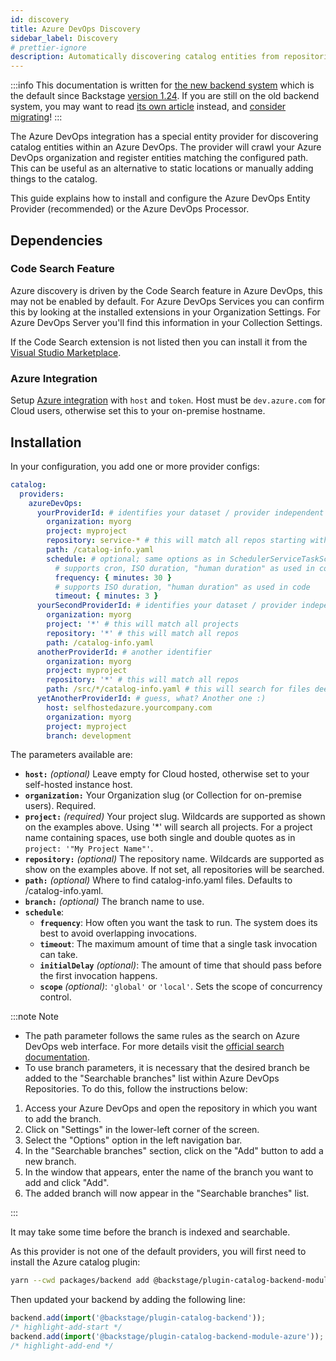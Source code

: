 ```yaml
---
id: discovery
title: Azure DevOps Discovery
sidebar_label: Discovery
# prettier-ignore
description: Automatically discovering catalog entities from repositories in an Azure DevOps organization
---
```


:::info
This documentation is written for [the new backend system](../../backend-system/index.md) which is the default since Backstage [version 1.24](../../releases/v1.24.0.md). If you are still on the old backend system, you may want to read [its own article](https://github.com/backstage/backstage/blob/v1.37.0/docs/integrations/azure/discovery--old.md) instead, and [consider migrating](../../backend-system/building-backends/08-migrating.md)!
:::

The Azure DevOps integration has a special entity provider for discovering
catalog entities within an Azure DevOps. The provider will crawl your Azure
DevOps organization and register entities matching the configured path. This can
be useful as an alternative to static locations or manually adding things to the
catalog.

This guide explains how to install and configure the Azure DevOps Entity Provider (recommended) or the Azure DevOps Processor.

## Dependencies

### Code Search Feature

Azure discovery is driven by the Code Search feature in Azure DevOps, this may not be enabled by default. For Azure
DevOps Services you can confirm this by looking at the installed extensions in your Organization Settings. For Azure
DevOps Server you'll find this information in your Collection Settings.

If the Code Search extension is not listed then you can install it from the [Visual Studio Marketplace](https://marketplace.visualstudio.com/items?itemName=ms.vss-code-search&targetId=f9352dac-ba6e-434e-9241-a848a510ce3f&utm_source=vstsproduct&utm_medium=SearchExtStatus).

### Azure Integration

Setup [Azure integration](locations.md) with `host` and `token`. Host must be `dev.azure.com` for Cloud users, otherwise set this to your on-premise hostname.

## Installation

In your configuration, you add one or more provider configs:

```yaml title="app-config.yaml"
catalog:
  providers:
    azureDevOps:
      yourProviderId: # identifies your dataset / provider independent of config changes
        organization: myorg
        project: myproject
        repository: service-* # this will match all repos starting with service-*
        path: /catalog-info.yaml
        schedule: # optional; same options as in SchedulerServiceTaskScheduleDefinition
          # supports cron, ISO duration, "human duration" as used in code
          frequency: { minutes: 30 }
          # supports ISO duration, "human duration" as used in code
          timeout: { minutes: 3 }
      yourSecondProviderId: # identifies your dataset / provider independent of config changes
        organization: myorg
        project: '*' # this will match all projects
        repository: '*' # this will match all repos
        path: /catalog-info.yaml
      anotherProviderId: # another identifier
        organization: myorg
        project: myproject
        repository: '*' # this will match all repos
        path: /src/*/catalog-info.yaml # this will search for files deep inside the /src folder
      yetAnotherProviderId: # guess, what? Another one :)
        host: selfhostedazure.yourcompany.com
        organization: myorg
        project: myproject
        branch: development
```

The parameters available are:

- **`host:`** _(optional)_ Leave empty for Cloud hosted, otherwise set to your self-hosted instance host.
- **`organization:`** Your Organization slug (or Collection for on-premise users). Required.
- **`project:`** _(required)_ Your project slug. Wildcards are supported as shown on the examples above. Using '\*' will search all projects. For a project name containing spaces, use both single and double quotes as in `project: '"My Project Name"'`.
- **`repository:`** _(optional)_ The repository name. Wildcards are supported as show on the examples above. If not set, all repositories will be searched.
- **`path:`** _(optional)_ Where to find catalog-info.yaml files. Defaults to /catalog-info.yaml.
- **`branch:`** _(optional)_ The branch name to use.
- **`schedule`**:
  - **`frequency`**:
    How often you want the task to run. The system does its best to avoid overlapping invocations.
  - **`timeout`**:
    The maximum amount of time that a single task invocation can take.
  - **`initialDelay`** _(optional)_:
    The amount of time that should pass before the first invocation happens.
  - **`scope`** _(optional)_:
    `'global'` or `'local'`. Sets the scope of concurrency control.

:::note Note

- The path parameter follows the same rules as the search on Azure DevOps web interface. For more details visit the [official search documentation](https://docs.microsoft.com/en-us/azure/devops/project/search/get-started-search?view=azure-devops).
- To use branch parameters, it is necessary that the desired branch be added to the "Searchable branches" list within Azure DevOps Repositories. To do this, follow the instructions below:

1. Access your Azure DevOps and open the repository in which you want to add the branch.
2. Click on "Settings" in the lower-left corner of the screen.
3. Select the "Options" option in the left navigation bar.
4. In the "Searchable branches" section, click on the "Add" button to add a new branch.
5. In the window that appears, enter the name of the branch you want to add and click "Add".
6. The added branch will now appear in the "Searchable branches" list.

:::

It may take some time before the branch is indexed and searchable.

As this provider is not one of the default providers, you will first need to install
the Azure catalog plugin:

```bash title="From your Backstage root directory"
yarn --cwd packages/backend add @backstage/plugin-catalog-backend-module-azure
```

Then updated your backend by adding the following line:

```ts title="packages/backend/src/index.ts"
backend.add(import('@backstage/plugin-catalog-backend'));
/* highlight-add-start */
backend.add(import('@backstage/plugin-catalog-backend-module-azure'));
/* highlight-add-end */
```
